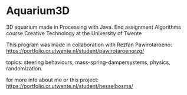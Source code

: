 # Aquarium3D
3D aquarium made in Processing with Java. End assignment Algorithms course Creative Technology at the University of Twente

This program was made in collaboration with Rezfan Pawirotaroeno: https://portfolio.cr.utwente.nl/student/pawirotaroenorzg/

topics: steering behaviours, mass-spring-dampersystems, physics, randomization.

for more info about me or this project: https://portfolio.cr.utwente.nl/student/hesselbosma/
